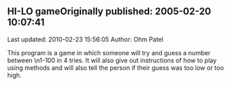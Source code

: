 ## HI-LO gameOriginally published: 2005-02-20 10:07:41 
Last updated: 2010-02-23 15:56:05 
Author: Ohm Patel 
 
 This program is a game in which someone will try and guess a number between\n1-100 in 4 tries. It will also give out instructions of how to play using methods and will also tell the person if their guess was too low or too high.